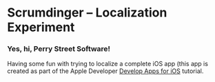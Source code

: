 # Scrumdinger – Localization Experiment

### Yes, hi, Perry Street Software!

Having some fun with trying to localize a complete iOS app (this app is created as part of the Apple Developer [Develop Apps for iOS](https://developer.apple.com/tutorials/app-dev-training) tutorial.